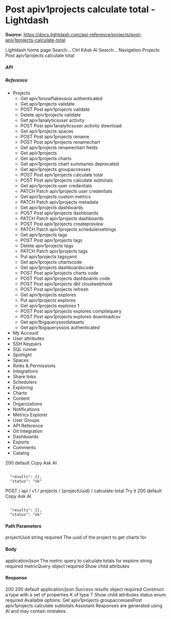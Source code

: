 # Post apiv1projects calculate total - Lightdash

**Source:** https://docs.lightdash.com/api-reference/projects/post-apiv1projects-calculate-total

Lightdash home page
Search...
Ctrl KAsk AI
Search...
Navigation
Projects
Post apiv1projects calculate total
##### API


##### Reference
  * Projects
    * Get apiv1snowflakessois authenticated
    * Get apiv1projects validate
    * POST
Post apiv1projects validate
    * Delete apiv1projects validate
    * Get apiv1analyticsuser activity
    * POST
Post apiv1analyticsuser activity download
    * Get apiv1projects spaces
    * POST
Post apiv1projects rename
    * POST
Post apiv1projects renamechart
    * Get apiv1projects renamechart fields
    * Get apiv1projects
    * Get apiv1projects charts
    * Get apiv1projects chart summaries
deprecated
    * Get apiv1projects groupaccesses
    * POST
Post apiv1projects calculate total
    * POST
Post apiv1projects calculate subtotals
    * Get apiv1projects user credentials
    * PATCH
Patch apiv1projects user credentials
    * Get apiv1projects custom metrics
    * PATCH
Patch apiv1projects metadata
    * Get apiv1projects dashboards
    * POST
Post apiv1projects dashboards
    * PATCH
Patch apiv1projects dashboards
    * POST
Post apiv1projects createpreview
    * PATCH
Patch apiv1projects schedulersettings
    * Get apiv1projects tags
    * POST
Post apiv1projects tags
    * Delete apiv1projects tags
    * PATCH
Patch apiv1projects tags
    * Put apiv1projects tagsyaml
    * Get apiv1projects chartscode
    * Get apiv1projects dashboardscode
    * POST
Post apiv1projects charts code
    * POST
Post apiv1projects dashboards code
    * POST
Post apiv1projects dbt cloudwebhook
    * POST
Post apiv1projects refresh
    * Get apiv1projects explores
    * Put apiv1projects explores
    * Get apiv1projects explores 1
    * POST
Post apiv1projects explores compilequery
    * POST
Post apiv1projects explores downloadcsv
    * Get apiv1bigqueryssodatasets
    * Get apiv1bigqueryssois authenticated
  * My Account
  * User attributes
  * SSH Keypairs
  * SQL runner
  * Spotlight
  * Spaces
  * Roles & Permissions
  * Integrations
  * Share links
  * Schedulers
  * Exploring
  * Charts
  * Content
  * Organizations
  * Notifications
  * Metrics Explorer
  * User Groups
  * API Reference
  * Git Integration
  * Dashboards
  * Exports
  * Comments
  * Catalog


200
default
Copy
Ask AI
```

  "results": {},
  "status": "ok"

```

POST
/
api
/
v1
/
projects
/
{projectUuid}
/
calculate-total
Try it
200
default
Copy
Ask AI
```

  "results": {},
  "status": "ok"

```

#### Path Parameters
projectUuid
string
required
The uuid of the project to get charts for
#### Body
application/json
The metric query to calculate totals for
explore
string
required
metricQuery
object
required
Show child attributes
#### Response
200
200 default
application/json
Success
results
object
required
Construct a type with a set of properties K of type T
Show child attributes
status
enum<string>
required
Available options: 
Get apiv1projects groupaccessesPost apiv1projects calculate subtotals
Assistant
Responses are generated using AI and may contain mistakes.


